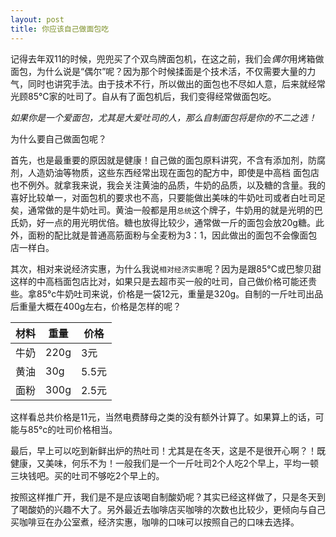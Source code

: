 ```yaml
---
layout: post
title: 你应该自己做面包吃
---
```


记得去年双11的时候，兜兜买了个双鸟牌面包机，在这之前，我们会*偶尔*用烤箱做面包，为什么说是“偶尔”呢？因为那个时候揉面是个技术活，不仅需要大量的力气，同时也讲究手法。由于技术不行，所以做出的面包也不尽如人意，后来就经常光顾85°C家的吐司了。自从有了面包机后，我们变得经常做面包吃。

*如果你是一个爱面包，尤其是大爱吐司的人，那么自制面包将是你的不二之选！*

为什么要自己做面包呢？

首先，也是最重要的原因就是健康！自己做的面包原料讲究，不含有添加剂，防腐剂，人造奶油等物质，这些东西经常出现在面包的配方中，即使是中高档
面包店也不例外。就拿我来说，我会关注黄油的品质，牛奶的品质，以及糖的含量。我的喜好比较单一，对面包机的要求也不高，只要能做出美味的牛奶吐司或者白吐司足矣，通常做的是牛奶吐司。黄油一般都是用`总统`这个牌子，牛奶用的就是光明的巴氏奶，好一点的用光明优倍。糖也放得比较少，通常做一斤的面包会放20g糖。此外，面粉的配比就是普通高筋面粉与全麦粉为3：1，因此做出的面包不会像面包店一样白。

其次，相对来说经济实惠，为什么我说`相对经济实惠`呢？因为是跟85°C或巴黎贝甜这样的中高档面包店比对，如果只是去超市买一般的吐司，自己做价格可能还贵些。拿85°c牛奶吐司来说，价格是一袋12元，重量是320g。自制的一斤吐司出品后重量大概在400g左右，价格是怎样的呢？


材料|重量|价格
-----|------|------
牛奶|220g|3元
黄油|30g|5.5元
面粉|300g|2.5元

这样看总共价格是11元，当然电费酵母之类的没有额外计算了。如果算上的话，可能与85°c的吐司价格相当。

最后，早上可以吃到新鲜出炉的热吐司！尤其是在冬天，这是不是很开心啊？！既健康，又美味，何乐不为！一般我们是一个一斤吐司2个人吃2个早上，平均一顿三块钱吧。买的吐司不够吃2个早上的。

按照这样推广开，我们是不是应该喝自制酸奶呢？其实已经这样做了，只是冬天到了喝酸奶的兴趣不大了。另外最近去咖啡店买咖啡的次数也比较少，更倾向与自己买咖啡豆在办公室煮，经济实惠，咖啡的口味可以按照自己的口味去选择。
